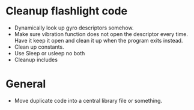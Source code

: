 # Cleanup flashlight code
* Dynamically look up gyro descriptors somehow.
* Make sure vibration function does not open the descriptor every time. Have it keep it open and clean it up when the program exits instead.
* Clean up constants.
* Use Sleep or usleep no both
* Cleanup includes

# General 
* Move duplicate code into a central library file or something.
